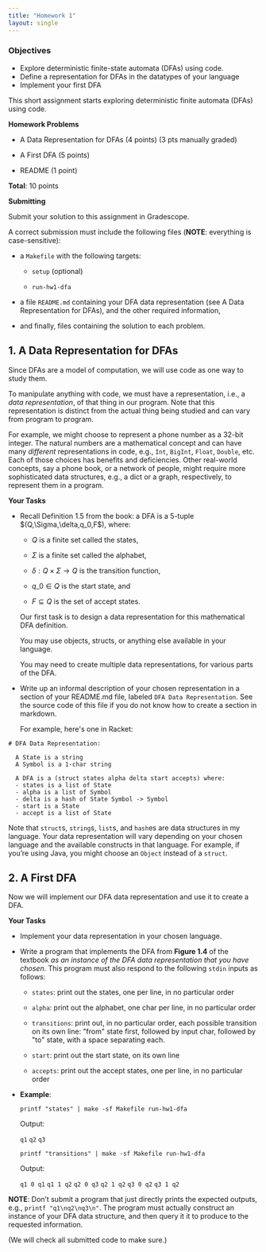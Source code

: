 ```yaml
---
title: "Homework 1"
layout: single
---
```


### Objectives 

  - Explore deterministic finite-state automata (DFAs) using code. 
  - Define a representation for DFAs in the datatypes of your language
  - Implement your first DFA
  
This short assignment starts exploring deterministic finite automata
(DFAs) using code.

**Homework Problems**

* A Data Representation for DFAs (4 points) (3 pts manually graded)

* A First DFA (5 points)

* README (1 point)

**Total**: 10 points

**Submitting**

Submit your solution to this assignment in Gradescope.

A correct submission must include the following files (**NOTE**:
everything is case-sensitive):

* a `Makefile` with the following targets:

  * `setup` (optional)

  * `run-hw1-dfa`

* a file `README.md` containing your DFA data representation (see A
  Data Representation for DFAs), and the other required information,

* and finally, files containing the solution to each problem.

## 1. A Data Representation for DFAs

Since DFAs are a model of computation, we will use code as one way to
study them. 

To manipulate anything with code, we must have a representation, i.e.,
a _data representation_, of that thing in our program. Note that this
representation is distinct from the actual thing being studied and can
vary from program to program.

For example, we might choose to represent a phone number as a 32-bit
integer. The natural numbers are a mathematical concept and can have
many ​_different_​ representations in code, e.g., `Int`, `BigInt`,
`Float`, `Double`, etc. Each of those choices has benefits and
deficiencies. Other real-world concepts, say a phone book, or a
network of people, might require more sophisticated data structures,
e.g., a dict or a graph, respectively, to represent them in a program.

**Your Tasks**

* Recall Definition 1.5 from the book: a DFA is a 5-tuple
  $\(Q,\Sigma,\delta,q\_0,F\$), where:

  * $Q$ is a finite set called the states,

  * $\Sigma$ is a finite set called the alphabet,

  * $\delta:Q\times\Sigma\rightarrow Q$ is the transition function,

  * $q\_0\in Q$ is the start state, and

  * $F\subseteq Q$ is the set of accept states.

  Our first task is to design a data representation for this
  mathematical DFA definition.

  You may use objects, structs, or anything else available in your
  language.

  You may need to create multiple data representations, for various
  parts of the DFA.

* Write up an informal description of your chosen representation in a
  section of your README.md file, labeled `DFA Data Representation`.
  See the source code of this file if you do not know how to create a
  section in markdown.

  For example, here's one in Racket:

```
# DFA Data Representation: 
                                                        
  A State is a string
  A Symbol is a 1-char string

  A DFA is a (struct states alpha delta start accepts) where:
  - states is a list of State
  - alpha is a list of Symbol
  - delta is a hash of State Symbol -> Symbol
  - start is a State
  - accept is a list of State
```

  Note that `struct`s, `string`s, `list`s, and `hash`es are data
  structures in my language. Your data representation will vary
  depending on your chosen language and the available constructs in that
  language. For example, if you’re using Java, you might choose an
  `Object` instead of a `struct`.

## 2. A First DFA

Now we will implement our DFA data representation and use it to create a
DFA.

**Your Tasks**

* Implement your data representation in your chosen language.

* Write a program that implements the DFA from **Figure 1.4** of the
  textbook ​_as an instance of the DFA data representation that you have
  chosen_​. This program must also respond to the following `stdin`
  inputs as follows:

  * `states`: print out the states, one per line, in no particular order

  * `alpha`: print out the alphabet, one char per line, in no particular
    order

  * `transitions`: print out, in no particular order, each possible
    transition on its own line: "from" state first, followed by input
    char, followed by "to" state, with a space separating each.

  * `start`: print out the start state, on its own line

  * `accepts`: print out the accept states, one per line, in no
    particular order

* **Example**:

  `printf "states" | make -sf Makefile run-hw1-dfa`

  Output:

  `q1`
  `q2`
  `q3`

  `printf "transitions" | make -sf Makefile run-hw1-dfa`

  Output:

  `q1 0 q1`
  `q1 1 q2`
  `q2 0 q3`
  `q2 1 q2`
  `q3 0 q2`
  `q3 1 q2`

**NOTE**: Don’t submit a program that just directly prints the expected
outputs, e.g., `printf "q1\nq2\nq3\n"`. The program must actually
construct an instance of your DFA data structure, and then query it it
to produce to the requested information.

\(We will check all submitted code to make sure.\)
